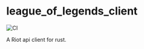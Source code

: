 # league_of_legends_client

![CI](https://github.com/ZacharyLeBlanc/league_of_legends_client/workflows/CI/badge.svg)

A Riot api client for rust.

